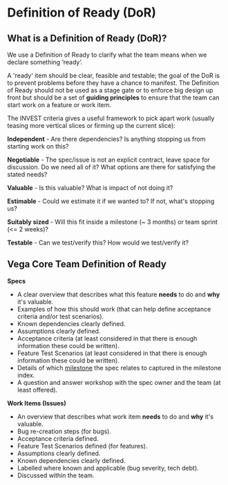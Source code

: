 # Definition of Ready (DoR)

## What is a Definition of Ready (DoR)?

We use a Definition of Ready to clarify what the team means when we declare something ‘ready’.

A 'ready' item should be clear, feasible and testable; the goal of the DoR is to prevent problems before they have a chance to manifest. The Definition of Ready should not be used as a stage gate or to enforce big design up front but should be a set of **guiding principles** to ensure that the team can start work on a feature or work item.

The INVEST criteria gives a useful framework to pick apart work (usually teasing more vertical slices or firming up the current slice):

**Independent** - Are there dependencies? Is anything stopping us from starting work on this?

**Negotiable** - The spec/issue is not an explicit contract, leave space for discussion. Do we need all of it? What options are there for satisfying the stated needs?

**Valuable** - Is this valuable? What is impact of not doing it?

**Estimable** - Could we estimate it if we wanted to? If not, what's stopping us?

**Suitably sized** - Will this fit inside a milestone (~ 3 months) or team sprint (<= 2 weeks)?

**Testable** - Can we test/verify this? How would we test/verify it?


## Vega Core Team Definition of Ready

**Specs**

- A clear overview that describes what this feature **needs** to do and **why** it's valuable.
- Examples of how this should work (that can help define acceptance criteria and/or test scenarios).
- Known dependencies clearly defined.
- Assumptions clearly defined.
- Acceptance criteria (at least considered in that there is enough information these could be written).
- Feature Test Scenarios (at least considered in that there is enough information these could be written).
- Details of which [milestone](https://github.com/vegaprotocol/specs-internal/tree/master/milestones) the spec relates to captured in the milestone index.  
- A question and answer workshop with the spec owner and the team (at least offered).

**Work Items (Issues)**

- An overview that describes what work item **needs** to do and **why** it's valuable.
- Bug re-creation steps (for bugs).
- Acceptance criteria defined.
- Feature Test Scenarios defined (for features).
- Assumptions clearly defined.
- Known dependencies clearly defined.
- Labelled where known and applicable (bug severity, tech debt).
- Discussed within the team.




